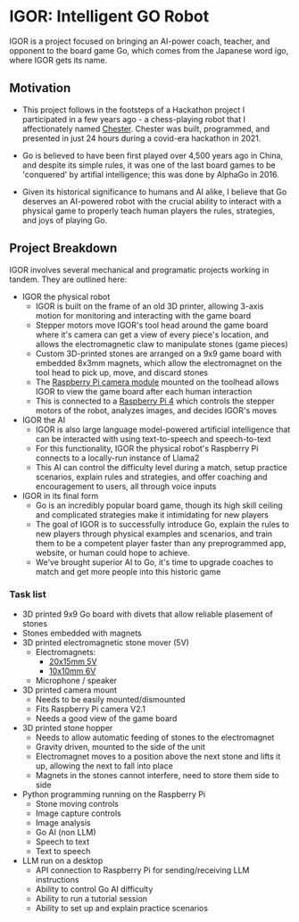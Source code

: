 # IGOR: Intelligent GO Robot

IGOR is a project focused on bringing an AI-power coach, teacher, and opponent to the board game Go, which comes from the Japanese word igo, where IGOR gets its name.  

## Motivation
- This project follows in the footsteps of a Hackathon project I participated in a few years ago - a chess-playing robot that I affectionately named [Chester](https://github.com/Michael73MGD/light-blue). Chester was built, programmed, and presented in just 24 hours during a covid-era hackathon in 2021. 

- Go is believed to have been first played over 4,500 years ago in China, and despite its simple rules, it was one of the last board games to be 'conquered' by artifial intelligence; this was done by AlphaGo in 2016. 
- Given its historical significance to humans and AI alike, I believe that Go deserves an AI-powered robot with the crucial ability to interact with a physical game to properly teach human players the rules, strategies, and joys of playing Go. 


## Project Breakdown
IGOR involves several mechanical and programatic projects working in tandem. They are outlined here:

- IGOR the physical robot
    - IGOR is built on the frame of an old 3D printer, allowing 3-axis motion for monitoring and interacting with the game board
    - Stepper motors move IGOR's tool head around the game board where it's camera can get a view of every piece's location, and allows the electromagnetic claw to manipulate stones (game pieces)
    - Custom 3D-printed stones are arranged on a 9x9 game board with embedded 8x3mm magnets, which allow the electromagnet on the tool head to pick up, move, and discard stones
    - The [Raspberry Pi camera module](https://www.raspberrypi.com/products/camera-module-v2/) mounted on the toolhead allows IGOR to view the game board after each human interaction
    - This is connected to a [Raspberry Pi 4](https://www.raspberrypi.com/products/raspberry-pi-4-model-b/) which controls the stepper motors of the robot, analyzes images, and decides IGOR's moves
- IGOR the AI
    - IGOR is also large language model-powered artificial intelligence that can be interacted with using text-to-speech and speech-to-text
    - For this functionality, IGOR the physical robot's Raspberry Pi connects to a locally-run instance of Llama2
    - This AI can control the difficulty level during a match, setup practice scenarios, explain rules and strategies, and offer coaching and encouragement to users, all through voice inputs
- IGOR in its final form
    - Go is an incredibly popular board game, though its high skill ceiling and complicated strategies make it intimidating for new players
    - The goal of IGOR is to successfully introduce Go, explain the rules to new players through physical examples and scenarios, and train them to be a competent player faster than any preprogrammed app, website, or human could hope to achieve. 
    - We've brought superior AI to Go, it's time to upgrade coaches to match and get more people into this historic game

### Task list
- 3D printed 9x9 Go board with divets that allow reliable plasement of stones
- Stones embedded with magnets
- 3D printed electromagnetic stone mover (5V)
    - Electromagnets:
        - [20x15mm 5V](https://www.aliexpress.us/item/2251832388745731.html?spm=a2g0o.productlist.main.5.27407c36e4VteU&algo_pvid=15f16463-5bf9-4efb-90dd-8b5989f0b145&algo_exp_id=15f16463-5bf9-4efb-90dd-8b5989f0b145-2&pdp_npi=4%40dis%21USD%211.70%211.19%21%21%211.70%21%21%402103226117002704286314718e21e3%2112000024164379351%21sea%21US%212673377647%21&curPageLogUid=9mks4d6E7IZy)
        - [10x10mm 6V](https://www.aliexpress.us/item/2251832637809479.html?spm=a2g0o.detail.0.0.34b53153CTKQpz&gps-id=pcDetailTopMoreOtherSeller&scm=1007.40050.362094.0&scm_id=1007.40050.362094.0&scm-url=1007.40050.362094.0&pvid=083fd9e9-f589-4a9c-b498-bd4fd91a01a6&_t=gps-id:pcDetailTopMoreOtherSeller,scm-url:1007.40050.362094.0,pvid:083fd9e9-f589-4a9c-b498-bd4fd91a01a6,tpp_buckets:668%232846%238112%231997&pdp_npi=4%40dis%21USD%212.50%211.97%21%21%212.50%21%21%402103011017002704501335673efcc1%2164932969706%21rec%21US%212673377647%21)
    - Microphone / speaker
- 3D printed camera mount
    - Needs to be easily mounted/dismounted
    - Fits Raspberry Pi camera V2.1
    - Needs a good view of the game board
- 3D printed stone hopper
    - Needs to allow automatic feeding of stones to the electromagnet
    - Gravity driven, mounted to the side of the unit
    - Electromagnet moves to a position above the next stone and lifts it up, allowing the next to fall into place
    - Magnets in the stones cannot interfere, need to store them side to side
- Python programming running on the Raspberry Pi
    - Stone moving controls
    - Image capture controls
    - Image analysis
    - Go AI (non LLM)
    - Speech to text
    - Text to speech
- LLM run on a desktop
    - API connection to Raspberry Pi for sending/receiving LLM instructions
    - Ability to control Go AI difficulty
    - Ability to run a tutorial session
    - Ability to set up and explain practice scenarios